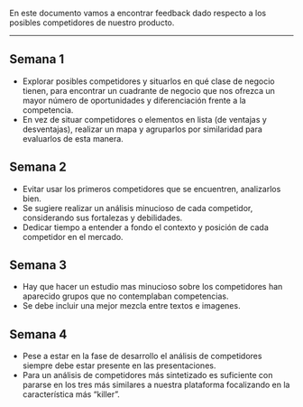En este documento vamos a encontrar feedback dado respecto a los posibles competidores de nuestro producto.
****
## Semana 1
+ Explorar posibles competidores y situarlos en qué clase de negocio tienen, para encontrar un cuadrante de negocio que nos ofrezca un mayor número de oportunidades y diferenciación frente a la competencia.
+ En vez de situar competidores o elementos en lista (de ventajas y desventajas), realizar un mapa y agruparlos por similaridad para evaluarlos de esta manera.

## Semana 2
+ Evitar usar los primeros competidores que se encuentren, analizarlos bien.
+ Se sugiere realizar un análisis minucioso de cada competidor, considerando sus fortalezas y debilidades.
+  Dedicar tiempo a entender a fondo el contexto y posición de cada competidor en el mercado.


## Semana 3
+ Hay que hacer un estudio mas minucioso sobre los competidores han aparecido grupos que no contemplaban competencias.
+ Se debe incluir una mejor mezcla entre textos e imagenes.

  
## Semana 4
+ Pese a estar en la fase de desarrollo el análisis de competidores siempre debe estar presente en las presentaciones.
+ Para un análisis de competidores más sintetizado es suficiente con pararse en los tres más similares a nuestra plataforma focalizando en la característica más “killer”.
